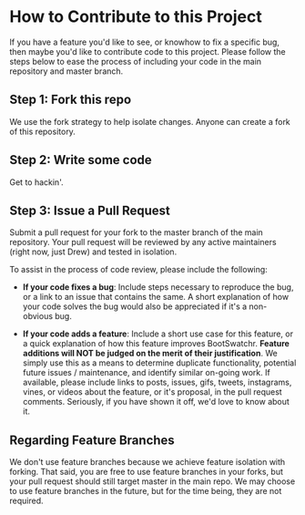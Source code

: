 # How to Contribute to this Project

If you have a feature you'd like to see, or knowhow to fix a specific bug, then maybe you'd like to contribute code to this project.  Please follow the steps below to ease the process of including your code in the main repository and master branch.

## Step 1: Fork this repo

We use the fork strategy to help isolate changes.  Anyone can create a fork of this repository.

## Step 2: Write some code

Get to hackin'.

## Step 3: Issue a Pull Request

Submit a pull request for your fork to the master branch of the main repository.  Your pull request will be reviewed by any active maintainers (right now, just Drew) and tested in isolation.

To assist in the process of code review, please include the following:

 - **If your code fixes a bug**: Include steps necessary to reproduce the bug, or a link to an issue that contains the same.  A short explanation of how your code solves the bug would also be appreciated if it's a non-obvious bug.

 - **If your code adds a feature**: Include a short use case for this feature, or a quick explanation of how this feature improves BootSwatchr.  **Feature additions will NOT be judged on the merit of their justification**.  We simply use this as a means to determine duplicate functionality, potential future issues / maintenance, and identify similar on-going work.  If available, please include links to posts, issues, gifs, tweets, instagrams, vines, or videos about the feature, or it's proposal, in the pull request comments.  Seriously, if you have shown it off, we'd love to know about it.

## Regarding Feature Branches

We don't use feature branches because we achieve feature isolation with forking.  That said, you are free to use feature branches in your forks, but your pull request should still target master in the main repo.  We may choose to use feature branches in the future, but for the time being, they are not required.
